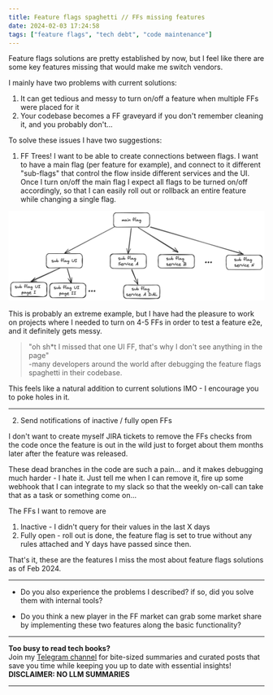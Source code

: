 ```yaml
---
title: Feature flags spaghetti // FFs missing features
date: 2024-02-03 17:24:58
tags: ["feature flags", "tech debt", "code maintenance"]
---
```


Feature flags solutions are pretty established by now, but I feel like there are some key features missing that would make me switch vendors.

I mainly have two problems with current solutions:
1. It can get tedious and messy to turn on/off a feature when multiple FFs were placed for it
2. Your codebase becomes a FF graveyard if you don't remember cleaning it, and you probably don't...

To solve these issues I have two suggestions:

1. FF Trees! I want to be able to create connections between flags. I want to have a main flag (per feature for example), and connect to it different "sub-flags" that control the flow inside different services and the UI.
Once I turn on/off the main flag I expect all flags to be turned on/off accordingly, so that I can easily roll out or rollback an entire feature while changing a single flag.

![](../feature-flags-missing-features/ff_tree.png)

This is probably an extreme example, but I have had the pleasure to work on projects where I needed to turn on 4-5 FFs in order to test a feature e2e, and it definitely gets messy.

> "oh sh*t I missed that one UI FF, that's why I don't see anything in the page"   
>  -many developers around the world after debugging the feature flags spaghetti in their codebase.

This feels like a natural addition to current solutions IMO - I encourage you to poke holes in it.

---

2. Send notifications of inactive / fully open FFs

I don't want to create myself JIRA tickets to remove the FFs checks from the code once the feature is out in the wild just to forget about them months later after the feature was released.

These dead branches in the code are such a pain... and it makes debugging much harder - I hate it. Just tell me when I can remove it, fire up some webhook that I can integrate to my slack so that the weekly on-call can take that as a task or something come on...

The FFs I want to remove are
1. Inactive - I didn't query for their values in the last X days
2. Fully open - roll out is done, the feature flag is set to true without any rules attached and Y days have passed since then.

That's it, these are the features I miss the most about feature flags solutions as of Feb 2024.

---

- Do you also experience the problems I described? if so, did you solve them with internal tools? 

- Do you think a new player in the FF market can grab some market share by implementing these two features along the basic functionality?




<!-- PROMO BLOCK -->
---

**Too busy to read tech books?**  
Join my [Telegram channel](https://t.me/booksbytes) for bite-sized summaries and curated posts that save you time while keeping you up to date with essential insights!  
**DISCLAIMER: NO LLM SUMMARIES**

---
<!-- END PROMO BLOCK -->

